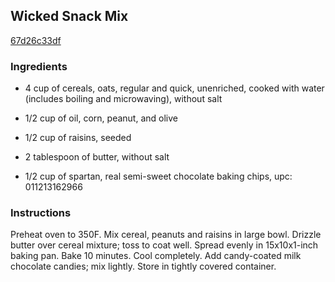 ## Wicked Snack Mix

[67d26c33df](http://www.kraftrecipes.com/recipes/-8156.aspx)

### Ingredients

 - 4 cup of cereals, oats, regular and quick, unenriched, cooked with water (includes boiling and microwaving), without salt

 - 1/2 cup of oil, corn, peanut, and olive

 - 1/2 cup of raisins, seeded

 - 2 tablespoon of butter, without salt

 - 1/2 cup of spartan, real semi-sweet chocolate baking chips, upc: 011213162966

### Instructions

Preheat oven to 350F. Mix cereal, peanuts and raisins in large bowl. Drizzle butter over cereal mixture; toss to coat well. Spread evenly in 15x10x1-inch baking pan. Bake 10 minutes. Cool completely. Add candy-coated milk chocolate candies; mix lightly. Store in tightly covered container.